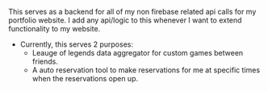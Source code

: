 This serves as a backend for all of my non firebase related api calls for my portfolio website.
I add any api/logic to this whenever I want to extend functionality to my website.

- Currently, this serves 2 purposes:
  - Leauge of legends data aggregator for custom games between friends.
  - A auto reservation tool to make reservations for me at specific times when the reservations open up. 
